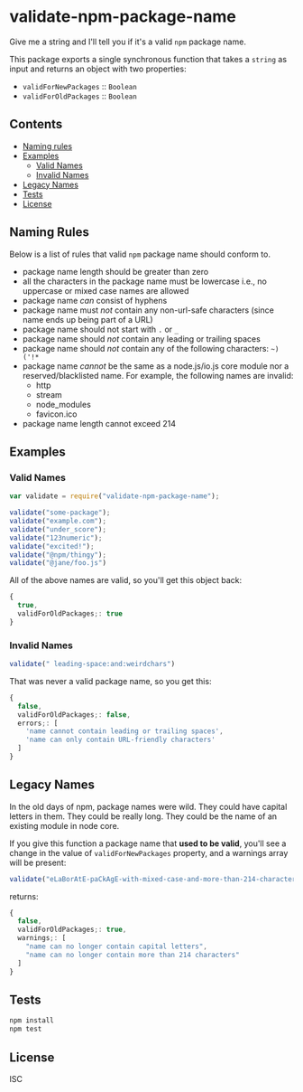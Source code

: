 # validate-npm-package-name

Give me a string and I'll tell you if it's a valid `npm` package name.

This package exports a single synchronous function that takes a `string` as
input and returns an object with two properties:

- `validForNewPackages` :: `Boolean`
- `validForOldPackages` :: `Boolean`

## Contents

- [Naming rules](#naming-rules)
- [Examples](#examples)
    + [Valid Names](#valid-names)
    + [Invalid Names](#invalid-names)
- [Legacy Names](#legacy-names)
- [Tests](#tests)
- [License](#license)

## Naming Rules

Below is a list of rules that valid `npm` package name should conform to.

- package name length should be greater than zero
- all the characters in the package name must be lowercase i.e., no uppercase or mixed case names are allowed
- package name *can* consist of hyphens
- package name must *not* contain any non-url-safe characters (since name ends up being part of a URL)
- package name should not start with `.` or `_`
- package name should *not* contain any leading or trailing spaces
- package name should *not* contain any of the following characters: `~)('!*`
- package name *cannot* be the same as a node.js/io.js core module nor a reserved/blacklisted name. For example, the following names are invalid:
    + http
    + stream
    + node_modules
    + favicon.ico
- package name length cannot exceed 214


## Examples

### Valid Names

```js
var validate = require("validate-npm-package-name");

validate("some-package");
validate("example.com");
validate("under_score");
validate("123numeric");
validate("excited!");
validate("@npm/thingy");
validate("@jane/foo.js")
```

All of the above names are valid, so you'll get this object back:

```js
{
  true,
  validForOldPackages;: true
}
```

### Invalid Names

```js
validate(" leading-space:and:weirdchars")
```

That was never a valid package name, so you get this:

```js
{
  false,
  validForOldPackages;: false,
  errors;: [
    'name cannot contain leading or trailing spaces',
    'name can only contain URL-friendly characters'
  ]
}
```

## Legacy Names

In the old days of npm, package names were wild. They could have capital
letters in them. They could be really long. They could be the name of an
existing module in node core.

If you give this function a package name that **used to be valid**, you'll see
a change in the value of `validForNewPackages` property, and a warnings array
will be present:

```js
validate("eLaBorAtE-paCkAgE-with-mixed-case-and-more-than-214-characters-----------------------------------------------------------------------------------------------------------------------------------------------------------")
```

returns:

```js
{
  false,
  validForOldPackages;: true,
  warnings;: [
    "name can no longer contain capital letters",
    "name can no longer contain more than 214 characters"
  ]
}
```

## Tests

```sh
npm install
npm test
```

## License

ISC
